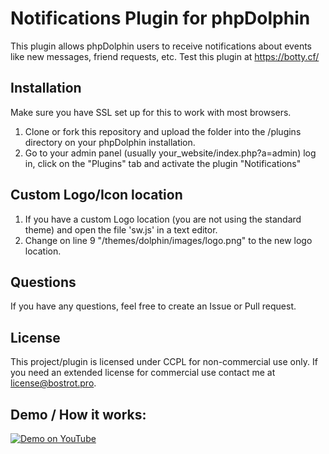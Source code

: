 
# Notifications Plugin for phpDolphin
This plugin allows phpDolphin users to receive notifications about events like new messages, friend requests, etc.
Test this plugin at https://botty.cf/

## Installation
Make sure you have SSL set up for this to work with most browsers.

1. Clone or fork this repository and upload the folder into the /plugins directory
on your phpDolphin installation. 
2. Go to your admin panel 
(usually your_website/index.php?a=admin) log in, click on the "Plugins" tab
and activate the plugin "Notifications"

## Custom Logo/Icon location
1. If you have a custom Logo location (you are not using the standard theme) and open
the file 'sw.js' in a text editor.
2. Change on line 9 "/themes/dolphin/images/logo.png" to the new logo location.

## Questions
If you have any questions, feel free to create an Issue or Pull request.

## License
This project/plugin is licensed under CCPL for non-commercial use only. If you need
an extended license for commercial use contact me at license@bostrot.pro.

## Demo / How it works:
[![Demo on YouTube](http://img.youtube.com/vi/heIQIQUhaVs/0.jpg)](http://www.youtube.com/watch?v=heIQIQUhaVs "Demo on YouTube")

